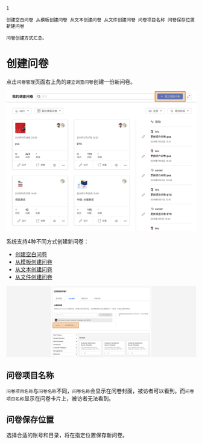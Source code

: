 ```index
1
```
```tag
创建空白问卷 从模板创建问卷 从文本创建问卷 从文件创建问卷 问卷项目名称 问卷保存位置 新建问卷
```
```summary
问卷创建方式汇总。
```
# 创建问卷

点击`问卷管理`页面右上角的`建立调查问卷`创建一份新问卷。

<img src='./assets/newSurvey.png'>

系统支持4种不同方式创建新问卷：
+ [创建空白问卷](./01fromBlankSurvey.md)
+ [从模板创建问卷](./02fromTemplate.md)
+ [从文本创建问卷](./03fromDocFile.md)
+ [从文件创建问卷](./04fromSurveyFile.md)

<img src='./assets/projectNameAndFolder.png'>

## 问卷项目名称
`问卷项目名称`与`问卷名称`不同，`问卷名称`会显示在问卷封面，被访者可以看到。而`问卷项目名称`显示在问卷卡片上，被访者无法看到。

## 问卷保存位置
选择合适的账号和目录，将在指定位置保存新问卷。
